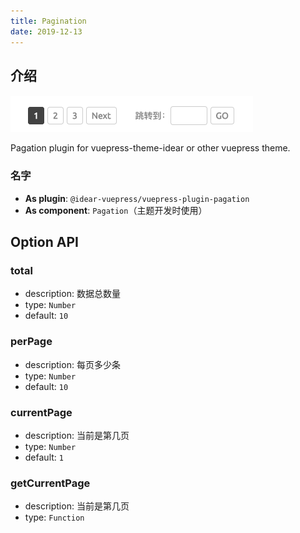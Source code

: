 ```yaml
---
title: Pagination
date: 2019-12-13
---
```


## 介绍

![demo.png](./images/pagation.png)

Pagation plugin for vuepress-theme-idear or other vuepress theme.

### 名字

- **As plugin**: `@idear-vuepress/vuepress-plugin-pagation`
- **As component**: `Pagation`（主题开发时使用）

## Option API

### total

- description: 数据总数量
- type: `Number`
- default: `10`

### perPage

- description: 每页多少条
- type: `Number`
- default: `10`

### currentPage

- description: 当前是第几页
- type: `Number`
- default: `1`

### getCurrentPage

- description: 当前是第几页
- type: `Function`